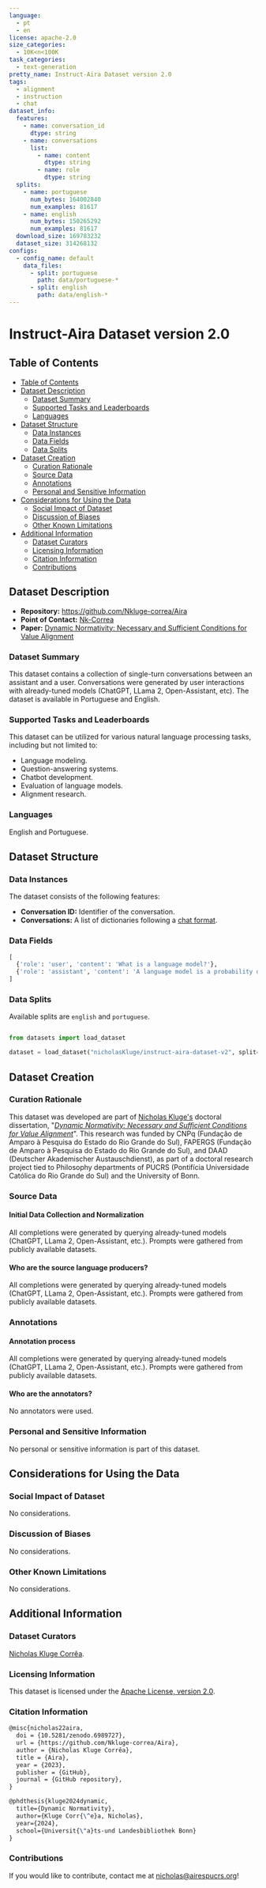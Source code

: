 ```yaml
---
language:
  - pt
  - en
license: apache-2.0
size_categories:
  - 10K<n<100K
task_categories:
  - text-generation
pretty_name: Instruct-Aira Dataset version 2.0
tags:
  - alignment
  - instruction
  - chat
dataset_info:
  features:
    - name: conversation_id
      dtype: string
    - name: conversations
      list:
        - name: content
          dtype: string
        - name: role
          dtype: string
  splits:
    - name: portuguese
      num_bytes: 164002840
      num_examples: 81617
    - name: english
      num_bytes: 150265292
      num_examples: 81617
  download_size: 169783232
  dataset_size: 314268132
configs:
  - config_name: default
    data_files:
      - split: portuguese
        path: data/portuguese-*
      - split: english
        path: data/english-*
---
```


# Instruct-Aira Dataset version 2.0

## Table of Contents

- [Table of Contents](#table-of-contents)
- [Dataset Description](#dataset-description)
  - [Dataset Summary](#dataset-summary)
  - [Supported Tasks and Leaderboards](#supported-tasks-and-leaderboards)
  - [Languages](#languages)
- [Dataset Structure](#dataset-structure)
  - [Data Instances](#data-instances)
  - [Data Fields](#data-fields)
  - [Data Splits](#data-splits)
- [Dataset Creation](#dataset-creation)
  - [Curation Rationale](#curation-rationale)
  - [Source Data](#source-data)
  - [Annotations](#annotations)
  - [Personal and Sensitive Information](#personal-and-sensitive-information)
- [Considerations for Using the Data](#considerations-for-using-the-data)
  - [Social Impact of Dataset](#social-impact-of-dataset)
  - [Discussion of Biases](#discussion-of-biases)
  - [Other Known Limitations](#other-known-limitations)
- [Additional Information](#additional-information)
  - [Dataset Curators](#dataset-curators)
  - [Licensing Information](#licensing-information)
  - [Citation Information](#citation-information)
  - [Contributions](#contributions)

## Dataset Description

- **Repository:** https://github.com/Nkluge-correa/Aira
- **Point of Contact:** [Nk-Correa](nicholas@airespucrs.org)
- **Paper:** [Dynamic Normativity: Necessary and Sufficient Conditions for Value Alignment](https://arxiv.org/abs/2406.11039)

### Dataset Summary

This dataset contains a collection of single-turn conversations between an assistant and a user. Conversations were generated by user interactions with already-tuned models (ChatGPT, LLama 2, Open-Assistant, etc). The dataset is available in Portuguese and English.

### Supported Tasks and Leaderboards

This dataset can be utilized for various natural language processing tasks, including but not limited to:

- Language modeling.
- Question-answering systems.
- Chatbot development.
- Evaluation of language models.
- Alignment research.

### Languages

English and Portuguese.

## Dataset Structure

### Data Instances

The dataset consists of the following features:

- **Conversation ID:** Identifier of the conversation.
- **Conversations:** A list of dictionaries following a [chat format](https://github.com/huggingface/blog/blob/main/chat-templates.md).

### Data Fields

```python
[
  {'role': 'user', 'content': 'What is a language model?'},
  {'role': 'assistant', 'content': 'A language model is a probability distribution over a vocabulary.'},
]
```

### Data Splits

Available splits are `english` and `portuguese`.

```python

from datasets import load_dataset

dataset = load_dataset("nicholasKluge/instruct-aira-dataset-v2", split='portuguese')

```

## Dataset Creation

### Curation Rationale

This dataset was developed are part of [Nicholas Kluge's](https://nkluge-correa.github.io/) doctoral dissertation, "_[Dynamic Normativity: Necessary and Sufficient Conditions for Value Alignment](https://arxiv.org/abs/2406.11039)_". This research was funded by CNPq (Fundação de Amparo à Pesquisa do Estado do Rio Grande do Sul), FAPERGS (Fundação de Amparo à Pesquisa do Estado do Rio Grande do Sul), and DAAD (Deutscher Akademischer Austauschdienst), as part of a doctoral research project tied to Philosophy departments of PUCRS (Pontifícia Universidade Católica do Rio Grande do Sul) and the University of Bonn.

### Source Data

#### Initial Data Collection and Normalization

All completions were generated by querying already-tuned models (ChatGPT, LLama 2, Open-Assistant, etc.). Prompts were gathered from publicly available datasets.

#### Who are the source language producers?

All completions were generated by querying already-tuned models (ChatGPT, LLama 2, Open-Assistant, etc.). Prompts were gathered from publicly available datasets.

### Annotations

#### Annotation process

All completions were generated by querying already-tuned models (ChatGPT, LLama 2, Open-Assistant, etc.). Prompts were gathered from publicly available datasets.

#### Who are the annotators?

No annotators were used.

### Personal and Sensitive Information

No personal or sensitive information is part of this dataset.

## Considerations for Using the Data

### Social Impact of Dataset

No considerations.

### Discussion of Biases

No considerations.

### Other Known Limitations

No considerations.

## Additional Information

### Dataset Curators

[Nicholas Kluge Corrêa](mailto:nicholas@airespucrs.org).

### Licensing Information

This dataset is licensed under the [Apache License, version 2.0](../../LICENSE).

### Citation Information

```latex
@misc{nicholas22aira,
  doi = {10.5281/zenodo.6989727},
  url = {https://github.com/Nkluge-correa/Aira},
  author = {Nicholas Kluge Corrêa},
  title = {Aira},
  year = {2023},
  publisher = {GitHub},
  journal = {GitHub repository},
}

@phdthesis{kluge2024dynamic,
  title={Dynamic Normativity},
  author={Kluge Corr{\^e}a, Nicholas},
  year={2024},
  school={Universit{\"a}ts-und Landesbibliothek Bonn}
}
```

### Contributions

If you would like to contribute, contact me at [nicholas@airespucrs.org](mailto:nicholas@airespucrs.org)!
